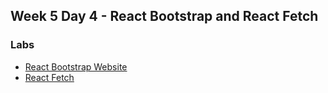 ## Week 5 Day 4 - React Bootstrap and React Fetch

### Labs
* [React Bootstrap Website]()
* [React Fetch](https://github.com/Tuwaiq-1000-JS-al-Baha/Tuwaiq-1000-JS-al-Bahah-main/tree/master/week5/day4/react-fetch)


